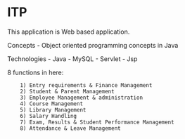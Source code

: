 # ITP
This application is Web based application.

Concepts - Object oriented programming concepts in Java

Technologies - Java - MySQL - Servlet - Jsp

8 functions in here:

        1) Entry requirements & Finance Management
        2) Student & Parent Management
        3) Employee Management & administration
        4) Course Management
        5) Library Management
        6) Salary Handling
        7) Exam, Results & Student Performance Management
        8) Attendance & Leave Management
  
